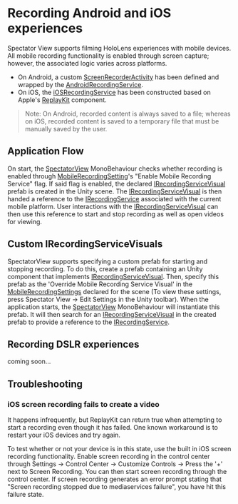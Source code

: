 # Recording Android and iOS experiences

Spectator View supports filming HoloLens experiences with mobile devices. All mobile recording functionality is enabled through screen capture; however, the associated logic varies across platforms.

- On Android, a custom [ScreenRecorderActivity](Plugins/Android/ScreenRecorderActivity.java) has been defined and wrapped by the [AndroidRecordingService](AndroidRecordingService.cs).
- On iOS, the [iOSRecordingService](iOSRecordingService.cs) has been constructed based on Apple's [ReplayKit](https://developer.apple.com/documentation/replaykit) component.

>Note: On Android, recorded content is always saved to a file; whereas on iOS, recorded content is saved to a temporary file that must be manually saved by the user.

## Application Flow

On start, the [SpectatorView](../SpectatorView.cs) MonoBehaviour checks whether recording is enabled through [MobileRecordingSetting](MobileRecordingSettings.cs)'s "Enable Mobile Recording Service" flag. If said flag is enabled, the declared [IRecordingServiceVisual](IRecordingServiceVisual.cs) prefab is created in the Unity scene. The [IRecordingServiceVisual](IRecordingServiceVisual.cs) is then handed a reference to the [IRecordingService](IRecordingService.cs) associated with the current mobile platform. User interactions with the [IRecordingServiceVisual](IRecordingServiceVisual.cs) can then use this reference to start and stop recording as well as open videos for viewing.

## Custom IRecordingServiceVisuals

SpectatorView supports specifying a custom prefab for starting and stopping recording. To do this, create a prefab containing an Unity component that implements [IRecordingServiceVisual](IRecordingServiceVisual.cs). Then, specify this prefab as the 'Override Mobile Recording Service Visual' in the [MobileRecordingSettings](MobileRecordingSettings.cs) declared for the scene (To view these settings, press Spectator View -> Edit Settings in the Unity toolbar). When the application starts, the [SpectatorView](../SpectatorView.cs) MonoBehaviour will instantiate this prefab. It will then search for an [IRecordingServiceVisual](IRecordingServiceVisual.cs) in the created prefab to provide a reference to the [IRecordingService](IRecordingService.cs).

## Recording DSLR experiences

coming soon...

## Troubleshooting
### iOS screen recording fails to create a video
It happens infrequently, but ReplayKit can return true when attempting to start a recording even though it has failed. One known workaround is to restart your iOS devices and try again.

To test whether or not your device is in this state, use the built in iOS screen recording functionality. Enable screen recording in the control center through Settings -> Control Center -> Customize Controls -> Press the '+' next to Screen Recording. You can then start screen recording through the control center. If screen recording generates an error prompt stating that "Screen recording stopped due to mediaservices failure", you have hit this failure state.
